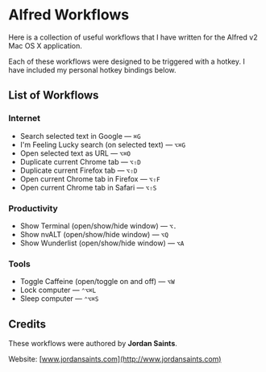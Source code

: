 # Alfred Workflows

Here is a collection of useful workflows that I have written for the Alfred v2 Mac OS X application.

Each of these workflows were designed to be triggered with a hotkey. I have included my personal hotkey bindings below.

## List of Workflows

### Internet

* Search selected text in Google — `⌘G`
* I'm Feeling Lucky search (on selected text) — `⌥⌘G`
* Open selected text as URL — `⌥⌘O`
* Duplicate current Chrome tab — `⌥⇧D`
* Duplicate current Firefox tab — `⌥⇧D`
* Open current Chrome tab in Firefox — `⌥⇧F`
* Open current Chrome tab in Safari — `⌥⇧S`

### Productivity

* Show Terminal (open/show/hide window) — `⌥.`
* Show nvALT (open/show/hide window) — `⌥Q`
* Show Wunderlist (open/show/hide window) — `⌥A`

### Tools

* Toggle Caffeine (open/toggle on and off) — `⌥W`
* Lock computer — `⌃⌥⌘L`
* Sleep computer — `⌃⌥⌘S`

## Credits

These workflows were authored by __Jordan Saints__.

Website: [www.jordansaints.com](http://www.jordansaints.com)
